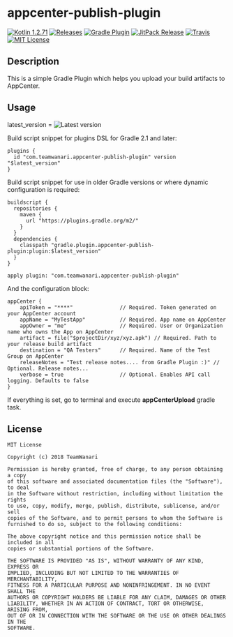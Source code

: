 # appcenter-publish-plugin

[![Kotlin 1.2.71](https://img.shields.io/badge/Kotlin-1.2.71-blue.svg)](http://kotlinlang.org)
[![Releases](https://img.shields.io/github/release/TeamWanari/appcenter-publish-plugin.svg)](https://github.com/TeamWanari/appcenter-publish-plugin/releases)
[![Gradle Plugin](https://img.shields.io/maven-metadata/v/https/plugins.gradle.org/m2/gradle/plugin/appcenter-publish-plugin/plugin/maven-metadata.xml.svg?label=Gradle%20Plugin&style=flat)](https://plugins.gradle.org/plugin/com.teamwanari.appcenter-publish-plugin)
[![JitPack Release](https://jitpack.io/v/TeamWanari/appcenter-publish-plugin.svg)](https://jitpack.io/#TeamWanari/appcenter-publish-plugin)
[![Travis](https://travis-ci.org/TeamWanari/appcenter-publish-plugin.svg?branch=master)](https://travis-ci.org/TeamWanari/appcenter-publish-plugin/builds)
[![MIT License](https://img.shields.io/badge/license-MIT-green.svg)](https://github.com/TeamWanari/appcenter-publish-plugin/blob/master/LICENSE)

Description
-----------
This is a simple Gradle Plugin which helps you upload your build artifacts to AppCenter.

Usage
-----

latest_version = ![Latest version](https://img.shields.io/github/release/TeamWanari/appcenter-publish-plugin.svg)

Build script snippet for plugins DSL for Gradle 2.1 and later:
```
plugins {
  id "com.teamwanari.appcenter-publish-plugin" version "$latest_version"
}
```

Build script snippet for use in older Gradle versions or where dynamic configuration is required:
```
buildscript {
  repositories {
    maven {
      url "https://plugins.gradle.org/m2/"
    }
  }
  dependencies {
    classpath "gradle.plugin.appcenter-publish-plugin:plugin:$latest_version"
  }
}

apply plugin: "com.teamwanari.appcenter-publish-plugin"
```

And the configuration block:
```
appCenter {
    apiToken = "****"               // Required. Token generated on your AppCenter account
    appName = "MyTestApp"           // Required. App name on AppCenter
    appOwner = "me"                 // Required. User or Organization name who owns the App on AppCenter
    artifact = file("$projectDir/xyz/xyz.apk") // Required. Path to your release build artifact
    destination = "QA Testers"      // Required. Name of the Test Group on AppCenter
    releaseNotes = "Test release notes.... from Gradle Plugin :)" // Optional. Release notes...
    verbose = true                  // Optional. Enables API call logging. Defaults to false
}
```

If everything is set, go to terminal and execute **appCenterUpload** gradle task.

License
-------
```
MIT License

Copyright (c) 2018 TeamWanari

Permission is hereby granted, free of charge, to any person obtaining a copy
of this software and associated documentation files (the "Software"), to deal
in the Software without restriction, including without limitation the rights
to use, copy, modify, merge, publish, distribute, sublicense, and/or sell
copies of the Software, and to permit persons to whom the Software is
furnished to do so, subject to the following conditions:

The above copyright notice and this permission notice shall be included in all
copies or substantial portions of the Software.

THE SOFTWARE IS PROVIDED "AS IS", WITHOUT WARRANTY OF ANY KIND, EXPRESS OR
IMPLIED, INCLUDING BUT NOT LIMITED TO THE WARRANTIES OF MERCHANTABILITY,
FITNESS FOR A PARTICULAR PURPOSE AND NONINFRINGEMENT. IN NO EVENT SHALL THE
AUTHORS OR COPYRIGHT HOLDERS BE LIABLE FOR ANY CLAIM, DAMAGES OR OTHER
LIABILITY, WHETHER IN AN ACTION OF CONTRACT, TORT OR OTHERWISE, ARISING FROM,
OUT OF OR IN CONNECTION WITH THE SOFTWARE OR THE USE OR OTHER DEALINGS IN THE
SOFTWARE.
```

